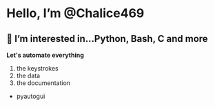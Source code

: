 # Hello, I’m @Chalice469
## 👀 I’m interested in...Python, Bash, C and more
**Let's automate everything**
1. the keystrokes
2. the data
3. the documentation
- pyautogui
<!---
Chalice469/Chalice469 is a ✨ special ✨ repository because its `README.md` (this file) appears on your GitHub profile.
You can click the Preview link to take a look at your changes.
--->
